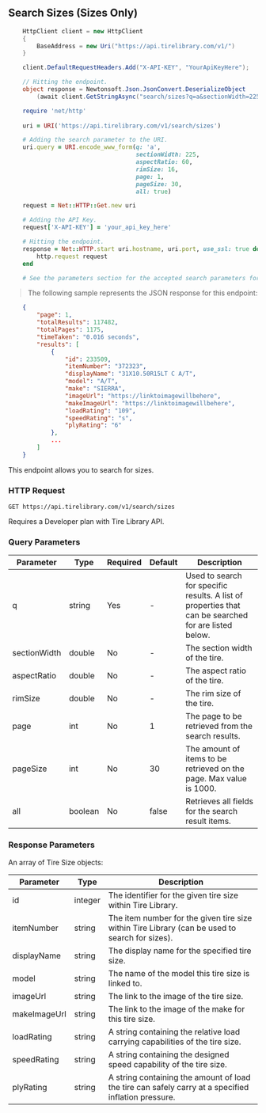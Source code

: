 ## Search Sizes (Sizes Only)

```csharp
    HttpClient client = new HttpClient
    {
        BaseAddress = new Uri("https://api.tirelibrary.com/v1/")
    }

    client.DefaultRequestHeaders.Add("X-API-KEY", "YourApiKeyHere");

    // Hitting the endpoint.
    object response = Newtonsoft.Json.JsonConvert.DeserializeObject
        (await client.GetStringAsync("search/sizes?q=a&sectionWidth=225&aspectRatio=60&rimSize=16&page=1&pageSize=30&all=true"));
```

```ruby
    require 'net/http'
    
    uri = URI('https://api.tirelibrary.com/v1/search/sizes')

    # Adding the search parameter to the URI.
    uri.query = URI.encode_www_form(q: 'a', 
                                    sectionWidth: 225, 
                                    aspectRatio: 60, 
                                    rimSize: 16, 
                                    page: 1, 
                                    pageSize: 30, 
                                    all: true)

    request = Net::HTTP::Get.new uri

    # Adding the API Key.
    request['X-API-KEY'] = 'your_api_key_here'

    # Hitting the endpoint.
    response = Net::HTTP.start uri.hostname, uri.port, use_ssl: true do |http|
        http.request request
    end

    # See the parameters section for the accepted search parameters for this endpoint.
```

> The following sample represents the JSON response for this endpoint:

```json
    {
        "page": 1,
        "totalResults": 117482,
        "totalPages": 1175,
        "timeTaken": "0.016 seconds",
        "results": [
            {
                "id": 233509,
                "itemNumber": "372323",
                "displayName": "31X10.50R15LT C A/T",
                "model": "A/T",
                "make": "SIERRA",
                "imageUrl": "https://linktoimagewillbehere",
                "makeImageUrl": "https://linktoimagewillbehere",
                "loadRating": "109",
                "speedRating": "s",
                "plyRating": "6"
            },
            ...
        ]
    }
```

This endpoint allows you to search for sizes.

### HTTP Request

`GET
https://api.tirelibrary.com/v1/search/sizes`

<aside class="notice">
Requires a Developer plan with Tire Library API.
</aside>

### Query Parameters

Parameter | Type | Required | Default | Description
--------- | ---- | -------- | ------- | -----------
q | string | Yes | - | Used to search for specific results. A list of properties that can be searched for are listed below.
sectionWidth | double | No | - | The section width of the tire.
aspectRatio | double | No | - | The aspect ratio of the tire.
rimSize | double | No | - | The rim size of the tire.
page | int | No | 1 | The page to be retrieved from the search results.
pageSize | int | No | 30 | The amount of items to be retrieved on the page. Max value is 1000.
all | boolean | No | false | Retrieves all fields for the search result items.

### Response Parameters

An array of Tire Size objects:

Parameter | Type | Description
--------- | ---- | -----------
id | integer | The identifier for the given tire size within Tire Library.
itemNumber | string | The item number for the given tire size within Tire Library (can be used to search for sizes).
displayName | string | The display name for the specified tire size.
model | string | The name of the model this tire size is linked to.
imageUrl | string | The link to the image of the tire size.
makeImageUrl | string | The link to the image of the make for this tire size.
loadRating | string | A string containing the relative load carrying capabilities of the tire size.
speedRating | string | A string containing the designed speed capability of the tire size.
plyRating | string | A string containing the amount of load the tire can safely carry at a specified inflation pressure.